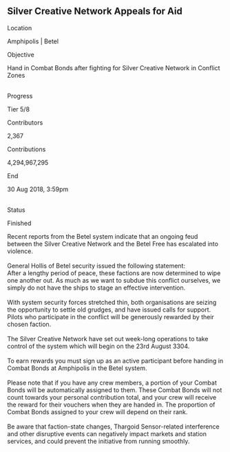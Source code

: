 ## Silver Creative Network Appeals for Aid

Location

Amphipolis \| Betel

Objective

Hand in Combat Bonds after fighting for Silver Creative Network in
Conflict Zones

\
Progress

Tier 5/8

Contributors

2,367

Contributions

4,294,967,295

End

30 Aug 2018, 3:59pm

\
Status

Finished

Recent reports from the Betel system indicate that an ongoing feud
between the Silver Creative Network and the Betel Free has escalated
into violence.\
\
General Hollis of Betel security issued the following statement:\
After a lengthy period of peace, these factions are now determined to
wipe one another out. As much as we want to subdue this conflict
ourselves, we simply do not have the ships to stage an effective
intervention.\
\
With system security forces stretched thin, both organisations are
seizing the opportunity to settle old grudges, and have issued calls for
support. Pilots who participate in the conflict will be generously
rewarded by their chosen faction.\
\
The Silver Creative Network have set out week-long operations to take
control of the system which will begin on the 23rd August 3304.\
\
To earn rewards you must sign up as an active participant before handing
in Combat Bonds at Amphipolis in the Betel system.\
\
Please note that if you have any crew members, a portion of your Combat
Bonds will be automatically assigned to them. These Combat Bonds will
not count towards your personal contribution total, and your crew will
receive the reward for their vouchers when they are handed in. The
proportion of Combat Bonds assigned to your crew will depend on their
rank.\
\
Be aware that faction-state changes, Thargoid Sensor-related
interference and other disruptive events can negatively impact markets
and station services, and could prevent the initiative from running
smoothly.

